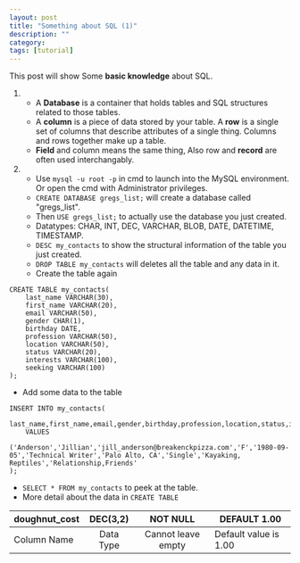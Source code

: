 ```yaml
---
layout: post
title: "Something about SQL (1)"
description: ""
category: 
tags: [tutorial]
---
```


This post will show Some __basic knowledge__ about SQL.

1. * A __Database__ is a container that holds tables and SQL structures related to those tables.
   * A __column__ is a piece of data stored by your table. A __row__ is a single set of columns that describe attributes of a single thing. Columns and rows together make up a table.
   * __Field__ and column means the same thing, Also row and __record__ are often used interchangably.


2. * Use `mysql -u root -p` in cmd to launch into the MySQL environment. Or open the cmd with Administrator privileges.
   * `CREATE DATABASE gregs_list;` will create a database called "gregs_list".
   * Then `USE gregs_list;` to actually use the database you just created.
   * Datatypes: CHAR, INT, DEC, VARCHAR, BLOB, DATE, DATETIME, TIMESTAMP.
   * `DESC my_contacts` to show the structural information of the table you just created.
   * `DROP TABLE my_contacts` will deletes all the table and any data in it.
   * Create the table again

```
CREATE TABLE my_contacts(
    last_name VARCHAR(30),
    first_name VARCHAR(20),
    email VARCHAR(50),
    gender CHAR(1),
    birthday DATE,
    profession VARCHAR(50),
    location VARCHAR(50),
    status VARCHAR(20),
    interests VARCHAR(100),
    seeking VARCHAR(100)
);
```
   * Add some data to the table
 
```
INSERT INTO my_contacts(
    last_name,first_name,email,gender,birthday,profession,location,status,interests,seeking)
    VALUES 
    ('Anderson','Jillian','jill_anderson@breakenckpizza.com','F','1980-09-05','Technical Writer','Palo Alto, CA','Single','Kayaking, Reptiles','Relationship,Friends'
);
```
   * `SELECT * FROM my_contacts` to peek at the table.
   * More detail about the data in `CREATE TABLE`
 
|doughnut_cost |DEC(3,2) |NOT NULL          |DEFAULT 1.00         |
|--------------|:-------:|:----------------:|---------------------|
|Column Name   |Data Type|Cannot leave empty|Default value is 1.00|





